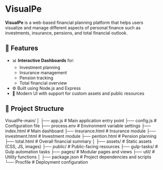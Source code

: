 # VisualPe

**VisualPe** is a web-based financial planning platform that helps users visualize and manage different aspects of personal finance such as investments, insurance, pensions, and total financial outlook.

## 🚀 Features

- 📊 **Interactive Dashboards** for:
  - Investment planning
  - Insurance management
  - Pension tracking
  - Total financial overview
- ⚙️ Built using Node.js and Express
- 🎨 Modern UI with support for custom assets and public resources

## 📂 Project Structure
VisualPe-main/
│
├── app.js # Main application entry point
├── config.js # Configuration file
├── process.env # Environment variable settings
├── index.html # Main dashboard
├── insurance.html # Insurance module
├── investment.html # Investment module
├── pention.html # Pension planning
├── total.html # Overall financial summary
│
├── assets/ # Static assets (CSS, JS, images)
├── public/ # Public-facing resources
├── gulp-tasks/ # Gulp automation tasks
├── pages/ # Modular pages and views
├── util/ # Utility functions
│
├── package.json # Project dependencies and scripts
└── Procfile # Deployment configuration 
